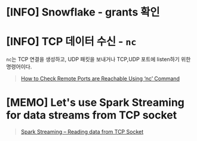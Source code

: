 # [INFO] Snowflake - grants 확인

# [INFO] TCP 데이터 수신 - `nc`
`nc`는 TCP 연결을 생성하고, UDP 패킷을 보내거나 TCP,UDP 포트에 listen하기 위한 명령어이다.
> [How to Check Remote Ports are Reachable Using ‘nc’ Command](https://www.tecmint.com/check-remote-port-in-linux/)

# [MEMO] Let's use Spark Streaming for data streams from TCP socket
> [Spark Streaming – Reading data from TCP Socket](https://sparkbyexamples.com/spark/spark-streaming-from-tcp-socket/) 
